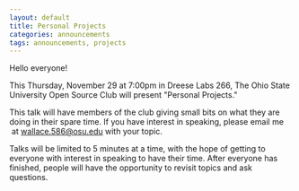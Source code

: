 ```yaml
---
layout: default
title: Personal Projects
categories: announcements
tags: announcements, projects
---
```

Hello everyone!

This Thursday, November 29 at 7:00pm in Dreese Labs 266, The Ohio State University Open Source Club will present "Personal Projects."

This talk will have members of the club giving small bits on what they are doing in their spare time. If you have interest in speaking, please email me  at wallace.586@osu.edu with your topic.

Talks will be limited to 5 minutes at a time, with the hope of getting to everyone with interest in speaking to have their time. After everyone has finished, people will have the opportunity to revisit topics and ask questions.
